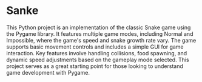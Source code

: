 # Sanke
This Python project is an implementation of the classic Snake game using the Pygame library. It features multiple game modes, including Normal and Impossible, where the game's speed and snake growth rate vary. The game supports basic movement controls and includes a simple GUI for game interaction. Key features involve handling collisions, food spawning, and dynamic speed adjustments based on the gameplay mode selected. This project serves as a great starting point for those looking to understand game development with Pygame.
